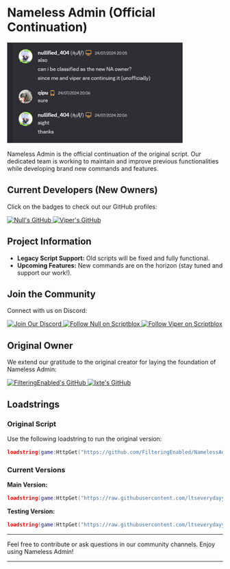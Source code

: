 # Nameless Admin (Official Continuation)

![Proof of Ownership](Github_Images/na_Proof.png)

Nameless Admin is the official continuation of the original script. Our dedicated team is working to maintain and improve previous functionalities while developing brand new commands and features.

## Current Developers (New Owners)

Click on the badges to check out our GitHub profiles:

<div align="left">
  <a href="https://github.com/ltseverydayyou">
    <img src="https://img.shields.io/badge/Null%20(@ltseverydayyou)-black?logo=github&logoColor=white&labelColor=black" alt="Null's GitHub">
  </a>
  <a href="https://github.com/Cosmella-v">
    <img src="https://img.shields.io/badge/Viper%20(@Cosmella)-darkgreen?logo=github&logoColor=white" alt="Viper's GitHub">
  </a>
</div>

## Project Information

- **Legacy Script Support:** Old scripts will be fixed and fully functional.
- **Upcoming Features:** New commands are on the horizon (stay tuned and support our work!).

## Join the Community

Connect with us on Discord:

<div align="left">
  <a href="https://discord.gg/zS7TpV3p64">
    <img src="https://img.shields.io/badge/Nameless_Admin_V2_Discord-969ef2?logo=discord&logoColor=blue&labelColor=969ef2" alt="Join Our Discord">
  </a>
  <a href="https://scriptblox.com/u/_null">
    <img src="https://img.shields.io/badge/__null-black.svg?logo=data:image/png;base64,iVBORw0KGgoAAAANSUhEUgAAACAAAAAgBAMAAACBVGfHAAAAKlBMVEVHcEyMff+Mff+Mff+Mff+Mff+Mff+Mff+Mff+Mff+Mff+Mff+Mff+Mff+DauQDAAAADnRSTlMADFUlMrlw/5X0g+On0vgqudEAAADnSURBVHgBYiAZMKILMIEIZmMgcHFxNgRUIc+IEYUBFIVvbLuKFpE2O4htl3HuQ8wdRH1s2+xiZ9YyePzndOcDEAAgkGa5QBKAidn5Zq0mFXgA/PpglMVafwKhnSaU8DlIBoLbTCDbphRvWGK7COoqOSjC4wEJARJIdgEIN6GF5KANfigh+2BDUDTJTQFaMkkZAhy8ku0iUKUcLYA/yW0I4Ev2FYkQSOZ2ixBKBV4QwGwDKo7UkxPH6cMlDCBJyhWvMOGLZF9lkWLBAimPVVAG/CUNgqj3jJR2DfwM4B/TNEDyid7ZjbYuEbNd7qs3kgsAAAAASUVORK5CYII=" alt="Follow Null on Scriptblox">
  </a>
  <a href="https://scriptblox.com/u/Viper">
    <img src="https://img.shields.io/badge/Viper-darkgreen.svg?logo=data:image/png;base64,iVBORw0KGgoAAAANSUhEUgAAACAAAAAgBAMAAACBVGfHAAAAKlBMVEVHcEyMff+Mff+Mff+Mff+Mff+Mff+Mff+Mff+Mff+Mff+Mff+Mff+Mff+DauQDAAAADnRSTlMADFUlMrlw/5X0g+On0vgqudEAAADnSURBVHgBYiAZMKILMIEIZmMgcHFxNgRUIc+IEYUBFIVvbLuKFpE2O4htl3HuQ8wdRH1s2+xiZ9YyePzndOcDEAAgkGa5QBKAidn5Zq0mFXgA/PpglMVafwKhnSaU8DlIBoLbTCDbphRvWGK7COoqOSjC4wEJARJIdgEIN6GF5KANfigh+2BDUDTJTQFaMkkZAhy8ku0iUKUcLYA/yW0I4Ev2FYkQSOZ2ixBKBV4QwGwDKo7UkxPH6cMlDCBJyhWvMOGLZF9lkWLBAimPVVAG/CUNgqj3jJR2DfwM4B/TNEDyid7ZjbYuEbNd7qs3kgsAAAAASUVORK5CYII=" alt="Follow Viper on Scriptblox">
  </a>
</div>

## Original Owner

We extend our gratitude to the original creator for laying the foundation of Nameless Admin:

<div align="left">
  <a href="https://github.com/FilteringEnabled">
    <img src="https://img.shields.io/badge/FilteringEnabled-black?logo=github&logoColor=white&labelColor=black" alt="FilteringEnabled's GitHub">
  </a>
  <a href="https://github.com/lxte">
    <img src="https://img.shields.io/badge/lxte-black?logo=github&logoColor=white" alt="lxte's GitHub">
  </a>
</div>

## Loadstrings

### Original Script

Use the following loadstring to run the original version:

```lua
loadstring(game:HttpGet("https://github.com/FilteringEnabled/NamelessAdmin/blob/main/Source?raw=true"))()
```

### Current Versions

**Main Version:**

```lua
loadstring(game:HttpGet("https://raw.githubusercontent.com/ltseverydayyou/Nameless-Admin/main/Source.lua"))()
```

**Testing Version:**

```lua
loadstring(game:HttpGet("https://raw.githubusercontent.com/ltseverydayyou/Nameless-Admin/main/NA%20testing.lua"))()
```

---

Feel free to contribute or ask questions in our community channels. Enjoy using Nameless Admin!

---